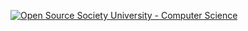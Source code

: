 [![Open Source Society University - Computer Science](https://img.shields.io/badge/OSSU-computer--science-blue.svg)](https://github.com/open-source-society/computer-science)
